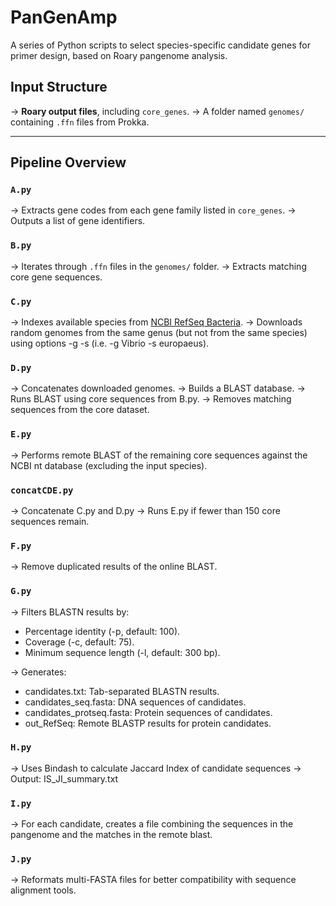 # PanGenAmp
A series of Python scripts to select species-specific candidate genes for primer design, based on Roary pangenome analysis.  

## Input Structure

-> **Roary output files**, including `core_genes`.
-> A folder named `genomes/` containing `.ffn` files from Prokka.

---

## Pipeline Overview

### `A.py`
-> Extracts gene codes from each gene family listed in `core_genes`.
-> Outputs a list of gene identifiers.

### `B.py`
-> Iterates through `.ffn` files in the `genomes/` folder.
-> Extracts matching core gene sequences.

### `C.py`
-> Indexes available species from [NCBI RefSeq Bacteria](https://ftp.ncbi.nlm.nih.gov/genomes/refseq/bacteria/).
-> Downloads random genomes from the same genus (but not from the same species) using options -g <Genus> -s <Species> (i.e. -g Vibrio -s europaeus).
  
### `D.py`
-> Concatenates downloaded genomes.
-> Builds a BLAST database.
-> Runs BLAST using core sequences from B.py.
-> Removes matching sequences from the core dataset.

### `E.py`
-> Performs remote BLAST of the remaining core sequences against the NCBI nt database (excluding the input species).

### `concatCDE.py`
-> Concatenate C.py and D.py
-> Runs E.py if fewer than 150 core sequences remain.

### `F.py`
-> Remove duplicated results of the online BLAST.

### `G.py`
-> Filters BLASTN results by:
- Percentage identity (-p, default: 100).
- Coverage (-c, default: 75).
- Minimum sequence length (-l, default: 300 bp).

-> Generates:
- candidates.txt: Tab-separated BLASTN results.
- candidates_seq.fasta: DNA sequences of candidates.
- candidates_protseq.fasta: Protein sequences of candidates.
- out_RefSeq: Remote BLASTP results for protein candidates.

### `H.py`
-> Uses Bindash to calculate Jaccard Index of candidate sequences
-> Output: IS_JI_summary.txt

### `I.py`
-> For each candidate, creates a file combining the sequences in the pangenome and the matches in the remote blast.

### `J.py`
-> Reformats multi-FASTA files for better compatibility with sequence alignment tools.
